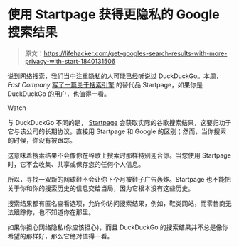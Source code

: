 # 使用 Startpage 获得更隐私的 Google 搜索结果

> 原文：<https://lifehacker.com/get-googles-search-results-with-more-privacy-with-start-1840131506>

说到网络搜索，我们当中注重隐私的人可能已经听说过 DuckDuckGo。本周， *Fast Company* [写了一篇关于搜索引擎](https://www.fastcompany.com/90437058/this-alternative-search-engine-is-basically-google-without-the-privacy-headaches) 的替代品 Startpage，如果你是 DuckDuckGo 的用户，也值得一看。

Watch

与 DuckDuckGo 不同的是， [Startpage](https://www.startpage.com/) 会获取实际的谷歌搜索结果，这要归功于它与该公司的长期协议。直接用 Startpage 和 Google 的区别；然而，当你搜索的时候，你没有被跟踪。

这意味着搜索结果不会像你在谷歌上搜索时那样特别迎合你。当您使用 Startpage 时，它不会收集、共享或保存您的任何个人信息。

所以，寻找一双新的网球鞋不会让你下个月被鞋子广告轰炸。Startpage 也不能把关于你和你的搜索历史的信息交给当局，因为它根本没有这些历史。

搜索结果都有匿名查看选项，允许你访问搜索结果，例如，鞋类网站，而零售商无法跟踪你，也不知道你在那里。

如果你担心网络隐私(你应该担心)，而且 DuckDuckGo 的搜索结果并不总是像你希望的那样好，那么它绝对值得一看。